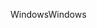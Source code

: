 <span data-ttu-id="a190b-101">Windows</span><span class="sxs-lookup"><span data-stu-id="a190b-101">Windows</span></span>